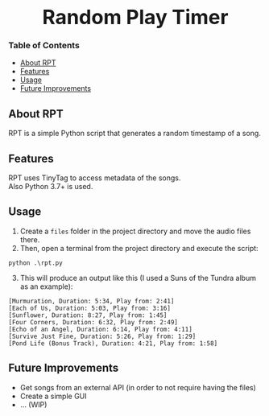 <center>
    <strong>
        <span style="font-size: 2.8em">
            Random Play Timer
        </span>
    </strong>
</center>

### Table of Contents
- [About RPT](#about-rpt)
- [Features](#features)
- [Usage](#usage)
- [Future Improvements](#future-improvements)

## About RPT

RPT is a simple Python script that generates a random timestamp of a song.

## Features

RPT uses TinyTag to access metadata of the songs.  
Also Python 3.7+ is used.

## Usage

1. Create a `files` folder in the project directory and move the audio files there.
2. Then, open a terminal from the project directory and execute the script:
```
python .\rpt.py
```

3. This will produce an output like this (I used a Suns of the Tundra album as an example):
```
[Murmuration, Duration: 5:34, Play from: 2:41]
[Each of Us, Duration: 5:03, Play from: 3:16]
[Sunflower, Duration: 8:27, Play from: 1:45]
[Four Corners, Duration: 6:32, Play from: 2:49]
[Echo of an Angel, Duration: 6:14, Play from: 4:11]
[Survive Just Fine, Duration: 5:26, Play from: 1:29]
[Pond Life (Bonus Track), Duration: 4:21, Play from: 1:58]
```

## Future Improvements
- Get songs from an external API (in order to not require having the files)
- Create a simple GUI
- ... (WIP)
